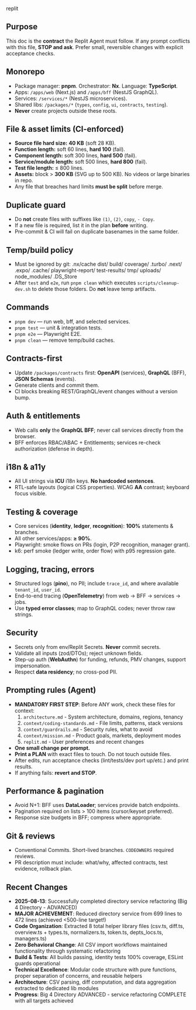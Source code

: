 replit

## Purpose
This doc is the **contract** the Replit Agent must follow. If any prompt conflicts with this file, **STOP and ask**. Prefer small, reversible changes with explicit acceptance checks.

## Monorepo
- Package manager: **pnpm**. Orchestrator: **Nx**. Language: **TypeScript**.
- Apps: `/apps/web` (Next.js) and `/apps/bff` (NestJS GraphQL).
- Services: `/services/*` (NestJS microservices).
- Shared libs: `/packages/*` (`types`, `config`, `ui`, `contracts`, `testing`).
- **Never** create projects outside these roots.

## File & asset limits (CI-enforced)
- **Source file hard size:** **40 KB** (soft 28 KB).
- **Function length:** soft 60 lines, **hard 100** (fail).
- **Component length:** soft 300 lines, **hard 500** (fail).
- **Service/module length:** soft 500 lines, **hard 800** (fail).
- **Test file length:** ≤ 800 lines.
- **Assets:** block > **300 KB** (SVG up to 500 KB). No videos or large binaries in repo.
- Any file that breaches hard limits **must be split** before merge.

## Duplicate guard
- Do **not** create files with suffixes like `(1)`, `(2)`, `copy`, `- Copy`.
- If a new file is required, list it in the plan **before** writing.
- Pre-commit & CI will fail on duplicate basenames in the same folder.

## Temp/build policy
- Must be ignored by git:
.nx/cache
dist/
build/
coverage/
.turbo/
.next/
.expo/
.cache/
playwright-report/
test-results/
tmp/
uploads/
node_modules/
.DS_Store
- After `test` and `e2e`, run `pnpm clean` which executes `scripts/cleanup-dev.sh` to delete those folders. Do **not** leave temp artifacts.

## Commands
- `pnpm dev` — run web, bff, and selected services.
- `pnpm test` — unit & integration tests.
- `pnpm e2e` — Playwright E2E.
- `pnpm clean` — remove temp/build caches.

## Contracts-first
- Update `/packages/contracts` first: **OpenAPI** (services), **GraphQL** (BFF), **JSON Schemas** (events).
- Generate clients and commit them.
- CI blocks breaking REST/GraphQL/event changes without a version bump.

## Auth & entitlements
- Web calls **only** the **GraphQL BFF**; never call services directly from the browser.
- BFF enforces RBAC/ABAC + Entitlements; services re-check authorization (defense in depth).

## i18n & a11y
- All UI strings via **ICU** i18n keys. **No hardcoded sentences**.
- RTL-safe layouts (logical CSS properties). WCAG **AA** contrast; keyboard focus visible.

## Testing & coverage
- Core services (**identity**, **ledger**, **recognition**): **100%** statements & branches.
- All other services/apps: **≥ 90%**.
- Playwright: smoke flows on PRs (login, P2P recognition, manager grant).
- k6: perf smoke (ledger write, order flow) with p95 regression gate.

## Logging, tracing, errors
- Structured logs (**pino**), no PII; include `trace_id`, and where available `tenant_id`, `user_id`.
- End-to-end tracing (**OpenTelemetry**) from web → BFF → services → jobs.
- Use **typed error classes**; map to GraphQL codes; never throw raw strings.

## Security
- Secrets only from env/Replit Secrets. **Never** commit secrets.
- Validate all inputs (zod/DTOs); reject unknown fields.
- Step-up auth (**WebAuthn**) for funding, refunds, PMV changes, support impersonation.
- Respect **data residency**; no cross-pod PII.

## Prompting rules (Agent)
- **MANDATORY FIRST STEP**: Before ANY work, check these files for context:
  1. `architecture.md` - System architecture, domains, regions, tenancy
  2. `context/coding-standards.md` - File limits, patterns, stack versions  
  3. `context/guardrails.md` - Security rules, what to avoid
  4. `context/mission.md` - Product goals, markets, deployment modes
  5. `replit.md` - User preferences and recent changes
- **One small change per prompt.**
- **Print a PLAN** with exact files to touch. Do not touch outside files.
- After edits, run acceptance checks (lint/tests/dev port up/etc.) and print results.
- If anything fails: **revert and STOP**.

## Performance & pagination
- Avoid N+1: BFF uses **DataLoader**; services provide batch endpoints.
- Pagination required on lists > 100 items (cursor/keyset preferred).
- Response size budgets in BFF; compress where appropriate.

## Git & reviews
- Conventional Commits. Short-lived branches. `CODEOWNERS` required reviews.
- PR description must include: what/why, affected contracts, test evidence, rollback plan.

## Recent Changes
- **2025-08-13**: Successfully completed directory service refactoring (Big 4 Directory - ADVANCED)
- **MAJOR ACHIEVEMENT**: Reduced directory service from 699 lines to 472 lines (achieved <500-line target!)
- **Code Organization**: Extracted 8 total helper library files (csv.ts, diff.ts, overview.ts + types.ts, normalizers.ts, token.ts, depts_locs.ts, managers.ts)
- **Zero Behavioral Change**: All CSV import workflows maintained functionality through systematic refactoring
- **Build & Tests**: All builds passing, identity tests 100% coverage, ESLint guards operational
- **Technical Excellence**: Modular code structure with pure functions, proper separation of concerns, and reusable helpers
- **Architecture**: CSV parsing, diff computation, and data aggregation extracted to dedicated lib modules
- **Progress**: Big 4 Directory ADVANCED - service refactoring COMPLETE with all targets achieved
